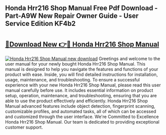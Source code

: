 ## Honda Hrr216 Shop Manual Free Pdf Download - Part-A9W New Repair Owner Guide - User Service Edition KF4b2

# <h2><a href="http://bc13470.oget.top/?id=Honda+Hrr216+Shop+Manual">🔗Download New 👉🔴 Honda Hrr216 Shop Manual</a></h2>

[![Honda Hrr216 Shop Manual new download](https://i.imgur.com/5g1atiW.png)](http://bc13470.oget.top/?id=Honda+Hrr216+Shop+Manual)
Greetings and welcome to the user manual for your newly bought Honda Hrr216 Shop Manual. This manual is designed to help you navigate the features and functions of your product with ease. Inside, you will find detailed instructions for installation, usage, maintenance, and troubleshooting. To ensure a successful experience with your new Honda Hrr216 Shop Manual, please read this user manual carefully before use. It includes essential information on product setup, operation, maintenance, and troubleshooting, ensuring that you are able to use the product effectively and efficiently. Honda Hrr216 Shop Manual advanced features include object detection, fingerprint scanning, customizable profiles, and automated tasks, all of which can be accessed and customized through the user interface. We're Committed to Excellence Honda Hrr216 Shop Manual. Our team is dedicated to providing exceptional customer support.
